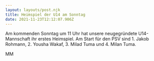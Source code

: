 ```yaml
---
layout: layouts/post.njk
title: Heimspiel der U14 am Sonntag
date: 2021-11-23T12:12:07.906Z
---
```

Am kommenden Sonntag um 11 Uhr hat unsere neugegründete U14-Mannschaft ihr erstes Heimspiel. Am Start für den PSV sind 1. Jakob Rohmann, 2. Yousha Wakaf, 3. Milad Tuma und 4. Milan Tuma.



MM